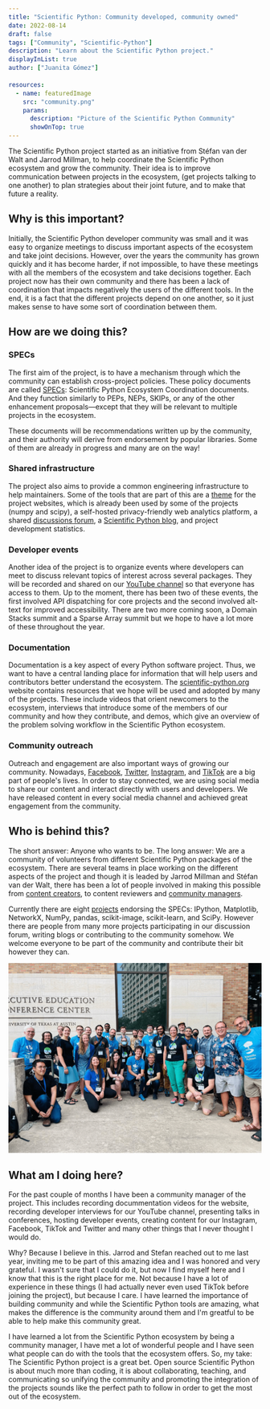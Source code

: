```yaml
---
title: "Scientific Python: Community developed, community owned"
date: 2022-08-14
draft: false
tags: ["Community", "Scientific-Python"]
description: "Learn about the Scientific Python project."
displayInList: true
author: ["Juanita Gómez"]

resources:
  - name: featuredImage
    src: "community.png"
    params:
      description: "Picture of the Scientific Python Community"
      showOnTop: true
---
```


The Scientific Python project started as an initiative from Stéfan van der Walt and Jarrod Millman, to help coordinate the Scientific Python ecosystem and grow the community. Their idea is to improve communication between projects in the ecosystem, (get projects talking to one another) to plan strategies about their joint future, and to make that future a reality. 

## Why is this important?

Initially, the Scientific Python developer community was small and it was easy to organize meetings to discuss important aspects of the ecosystem and take joint decisions. However, over the years the community has grown quickly and it has become harder, if not impossible, to have these meetings with all the members of the ecosystem and take decisions together. Each project now has their own community and there has been a lack of coordination that impacts negatively the users of the different tools. In the end, it is a fact that the different projects depend on one another, so it just makes sense to have some sort of coordination between them.

## How are we doing this?

### SPECs

The first aim of the project, is to have a mechanism through which the community can establish cross-project policies. These policy documents are called [SPECs](https://scientific-python.org/specs/): Scientific Python Ecosystem Coordination documents. And they function similarly to PEPs, NEPs, SKIPs, or any of the other enhancement proposals—except that they will be relevant to multiple projects in the ecosystem. 

These documents will be recommendations written up by the community, and their authority will derive from endorsement by popular libraries. Some of them are already in progress and many are on the way! 

### Shared infrastructure 

The project also aims to provide a common engineering infrastructure to help maintainers. Some of the tools that are part of this are a [theme](https://github.com/scientific-python/scientific-python-hugo-theme) for the project websites, which is already been used by some of the projects (numpy and scipy), a self-hosted privacy-friendly web analytics platform, a shared [discussions forum](https://discuss.scientific-python.org), a [Scientific Python blog](https://blog.scientific-python.org), and project development statistics.

### Developer events 

Another idea of the project is to organize events where developers can meet to discuss relevant topics of interest across several packages. They will be recorded and shared on our [YouTube channel](https://www.youtube.com/scientificpythonorg) so that everyone has access to them. Up to the moment, there has been two of these events, the first involved API dispatching for core projects and the second involved alt-text for improved accessibility. There are two more coming soon, a Domain Stacks summit and a Sparse Array summit but we hope to have a lot more of these throughout the year.

### Documentation

Documentation is a key aspect of every Python software project. Thus, we want to have a central landing place for information that will help users and contributors better understand the ecosystem. The [scientific-python.org](https://scientific-python.org) website contains resources that we hope will be used and adopted by many of the projects. These include videos that orient newcomers to the ecosystem, interviews that introduce some of the members of our community and how they contribute, and demos, which give an overview of the problem solving workflow in the Scientific Python ecosystem.

### Community outreach 

Outreach and engagement are also important ways of growing our community. Nowadays, [Facebook](https://www.facebook.com/scientific.python), [Twitter](https://twitter.com/scientific_py), [Instagram](https://www.instagram.com/scientific.python), and [TikTok](https://www.tiktok.com/@scientific.python) are a big part of people's lives. In order to stay connected, we are using social media to share our content and interact directly with users and developers. We have released content in every social media channel and achieved great engagement from the community.

## Who is behind this?

The short answer: Anyone who wants to be. The long answer: We are a community of volunteers from different Scientific Python packages of the ecosystem. There are several teams in place working on the different aspects of the project and though it is leaded by Jarrod Millman and Stéfan van der Walt, there has been a lot of people involved in making this possible from [content creators](https://blog.scientific-python.org/about/), to content reviewers and [community managers](https://scientific-python.org/about/).

Currently there are eight [projects](https://scientific-python.org/specs/core-projects/) endorsing the SPECs: IPython, Matplotlib, NetworkX, NumPy, pandas, scikit-image, scikit-learn, and SciPy. However there are people from many more projects participating in our discussion forum, writing blogs or contributing to the community somehow. We welcome everyone to be part of the community and contribute their bit however they can.

![Picture of the Scientific Python Community](community.png)

## What am I doing here?

For the past couple of months I have been a community manager of the project. This includes recording docummentation videos for the website, recording developer interviews for our YouTube channel, presenting talks in conferences, hosting developer events, creating content for our Instagram, Facebook, TikTok and Twitter and many other things that I never thought I would do. 

Why? Because I believe in this. Jarrod and Stefan reached out to me last year, inviting me to be part of this amazing idea and I was honored and very grateful. I wasn't sure that I could do it, but now I find myself here and I know that this is the right place for me. Not because I have a lot of experience in these things (I had actually never even used TikTok before joining the project), but because I care. I have learned the importance of building community and while the Scientific Python tools are amazing, what makes the difference is the community around them and I'm greatful to be able to help make this community great. 

I have learned a lot from the Scientific Python ecosystem by being a community manager, I have met a lot of wonderful people and I have seen what people can do with the tools that the ecosystem offers. So, my take: The Scientific Python project is a great bet. Open source Scientific Python is about much more than coding, it is about collaborating, teaching, and communicating so unifying the community and promoting the integration of the projects sounds like the perfect path to follow in order to get the most out of the ecosystem. 
